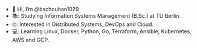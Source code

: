 - 👋 Hi, I’m @bschouhan1029
- 📚: Studying Information Systems Management (B.Sc.) at TU Berlin.
- 🤓: Interested in Distributed Systems, DevOps and Cloud.
- 💻: Learning Linux, Docker, Python, Go, Terraform, Ansible, Kubernetes, AWS and GCP.
